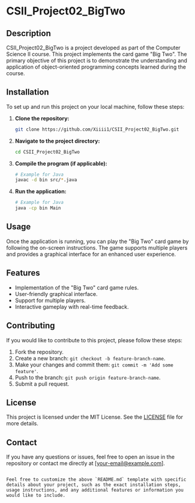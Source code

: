 # CSII_Project02_BigTwo

## Description

CSII_Project02_BigTwo is a project developed as part of the Computer Science II course. This project implements the card game "Big Two". The primary objective of this project is to demonstrate the understanding and application of object-oriented programming concepts learned during the course.

## Installation

To set up and run this project on your local machine, follow these steps:

1. **Clone the repository:**
   ```bash
   git clone https://github.com/Xiiii1/CSII_Project02_BigTwo.git
   ```

2. **Navigate to the project directory:**
   ```bash
   cd CSII_Project02_BigTwo
   ```

3. **Compile the program (if applicable):**
   ```bash
   # Example for Java
   javac -d bin src/*.java
   ```

4. **Run the application:**
   ```bash
   # Example for Java
   java -cp bin Main
   ```

## Usage

Once the application is running, you can play the "Big Two" card game by following the on-screen instructions. The game supports multiple players and provides a graphical interface for an enhanced user experience.

## Features

- Implementation of the "Big Two" card game rules.
- User-friendly graphical interface.
- Support for multiple players.
- Interactive gameplay with real-time feedback.

## Contributing

If you would like to contribute to this project, please follow these steps:

1. Fork the repository.
2. Create a new branch: `git checkout -b feature-branch-name`.
3. Make your changes and commit them: `git commit -m 'Add some feature'`.
4. Push to the branch: `git push origin feature-branch-name`.
5. Submit a pull request.

## License

This project is licensed under the MIT License. See the [LICENSE](LICENSE) file for more details.

## Contact

If you have any questions or issues, feel free to open an issue in the repository or contact me directly at [your-email@example.com].

```

Feel free to customize the above `README.md` template with specific details about your project, such as the exact installation steps, usage instructions, and any additional features or information you would like to include.
